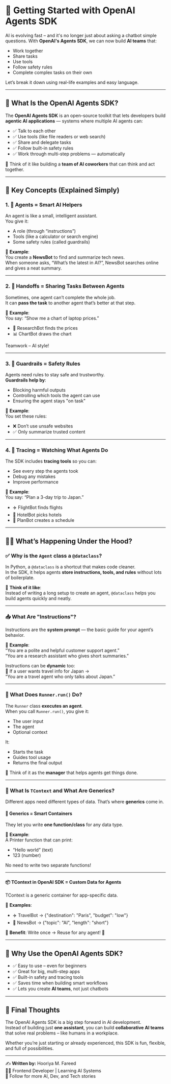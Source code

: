 
# 🧠 Getting Started with OpenAI Agents SDK  

AI is evolving fast – and it's no longer just about asking a chatbot simple questions. With **OpenAI's Agents SDK**, we can now build **AI teams** that:

- Work together  
- Share tasks  
- Use tools  
- Follow safety rules  
- Complete complex tasks on their own  

Let’s break it down using real-life examples and easy language.

---

## 🧰 What Is the OpenAI Agents SDK?

The **OpenAI Agents SDK** is an open-source toolkit that lets developers build **agentic AI applications** — systems where multiple AI agents can:

- ✅ Talk to each other  
- ✅ Use tools (like file readers or web search)  
- ✅ Share and delegate tasks  
- ✅ Follow built-in safety rules  
- ✅ Work through multi-step problems — automatically  

🧠 Think of it like building a **team of AI coworkers** that can think and act together.

---

## 🔑 Key Concepts (Explained Simply)

### 1. 🤖 Agents = Smart AI Helpers  
An agent is like a small, intelligent assistant.  
You give it:  
- A role (through “instructions”)  
- Tools (like a calculator or search engine)  
- Some safety rules (called guardrails)  

📌 **Example**:  
You create a **NewsBot** to find and summarize tech news.  
When someone asks, “What’s the latest in AI?”, NewsBot searches online and gives a neat summary.

---

### 2. 🔁 Handoffs = Sharing Tasks Between Agents  
Sometimes, one agent can’t complete the whole job.  
It can **pass the task** to another agent that’s better at that step.

📌 **Example**:  
You say: “Show me a chart of laptop prices.”  
- 🧠 ResearchBot finds the prices  
- 📊 ChartBot draws the chart  

Teamwork – AI style!

---

### 3. 🔐 Guardrails = Safety Rules  
Agents need rules to stay safe and trustworthy.  
**Guardrails help by**:  
- Blocking harmful outputs  
- Controlling which tools the agent can use  
- Ensuring the agent stays "on task"

📌 **Example**:  
You set these rules:  
- ❌ Don’t use unsafe websites  
- ✅ Only summarize trusted content  

---

### 4. 🔎 Tracing = Watching What Agents Do  
The SDK includes **tracing tools** so you can:  
- See every step the agents took  
- Debug any mistakes  
- Improve performance  

📌 **Example**:  
You say: “Plan a 3-day trip to Japan.”  
- ✈️ FlightBot finds flights  
- 🏨 HotelBot picks hotels  
- 📅 PlanBot creates a schedule  

---

## 👩‍💻 What’s Happening Under the Hood?

### ✅ Why is the `Agent` class a `@dataclass`?  
In Python, a `@dataclass` is a shortcut that makes code cleaner.  
In the SDK, it helps agents **store instructions, tools, and rules** without lots of boilerplate.

📌 **Think of it like**:  
Instead of writing a long setup to create an agent, `@dataclass` helps you build agents quickly and neatly.

---


### 📥 What Are "Instructions"?  
Instructions are the **system prompt** — the basic guide for your agent’s behavior.

📌 **Example**:  
“You are a polite and helpful customer support agent.”  
“You are a research assistant who gives short summaries.”

Instructions can be **dynamic** too:  
📌 If a user wants travel info for Japan →  
“You are a travel agent who only talks about Japan.”

---

### 🧠 What Does `Runner.run()` Do?

The `Runner` class **executes an agent**.  
When you call `Runner.run()`, you give it:  
- The user input  
- The agent  
- Optional context  

It:  
- Starts the task  
- Guides tool usage  
- Returns the final output  

📌 Think of it as the **manager** that helps agents get things done.

---

### 🔄 What Is `TContext` and What Are Generics?

Different apps need different types of data. That’s where **generics** come in.

#### 🧩 Generics = Smart Containers  
They let you write **one function/class** for any data type.  

📌 **Example**:  
A Printer function that can print:  
- “Hello world” (text)  
- 123 (number)  

No need to write two separate functions!

---

#### 📦 TContext in OpenAI SDK = Custom Data for Agents  
TContext is a generic container for app-specific data.  

📌 **Examples**:  
- ✈️ TravelBot → {"destination": "Paris", "budget": "low"}  
- 📰 NewsBot → {"topic": "AI", "length": "short"}  

🎯 **Benefit**: Write once → Reuse for any agent! 🚀

---

## 🎯 Why Use the OpenAI Agents SDK?

- ✅ Easy to use – even for beginners  
- ✅ Great for big, multi-step apps  
- ✅ Built-in safety and tracing tools  
- ✅ Saves time when building smart workflows  
- ✅ Lets you create **AI teams**, not just chatbots  

---

## 🧩 Final Thoughts  
The OpenAI Agents SDK is a big step forward in AI development.  
Instead of building just **one assistant**, you can build **collaborative AI teams** that solve real problems – like humans in a workplace.  

Whether you’re just starting or already experienced, this SDK is fun, flexible, and full of possibilities.

---

✍️ **Written by:** Hooriya M. Fareed  
👩‍💻 Frontend Developer | Learning AI Systems  
🔗 Follow for more AI, Dev, and Tech stories  
